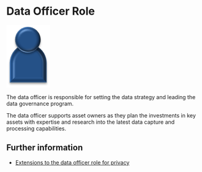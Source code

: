 <!-- SPDX-License-Identifier: Apache-2.0 -->

# Data Officer Role

![Icon](data-officer-role.png)

The data officer is responsible for setting the data strategy and
leading the data governance program.

The data officer supports asset owners as they plan the investments in
key assets with expertise and research into the latest data capture
and processing capabilities.  

## Further information

* [Extensions to the data officer role for privacy](../../data-privacy-pack/role-extensions-for-privacy.md)